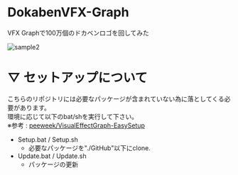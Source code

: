 # DokabenVFX-Graph
VFX Graphで100万個のドカベンロゴを回してみた

![sample2](https://user-images.githubusercontent.com/17098415/47663214-d7d43a00-dbdf-11e8-8839-aa64d470b5b3.gif)


# ▽ セットアップについて

こちらのリポジトリには必要なパッケージが含まれていない為に落としてくる必要があります。  
環境に応じて以下のbat/shを実行して下さい。  
※参考 : [peeweek/VisualEffectGraph-EasySetup](https://github.com/peeweek/VisualEffectGraph-EasySetup)

- Setup.bat / Setup.sh
  - 必要なパッケージを"./GitHub"以下にclone.
- Update.bat / Update.sh
  - パッケージの更新
